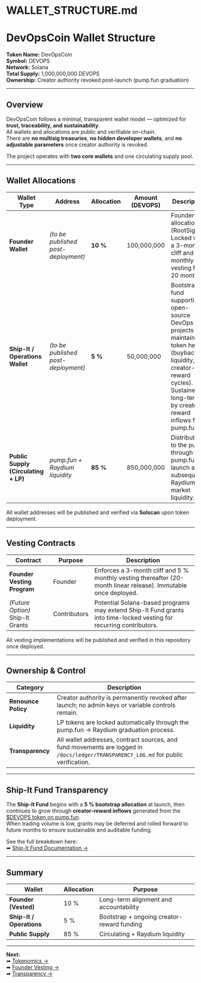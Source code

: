 # WALLET_STRUCTURE.md

# DevOpsCoin Wallet Structure

**Token Name:** DevOpsCoin  
**Symbol:** DEVOPS  
**Network:** Solana  
**Total Supply:** 1,000,000,000 DEVOPS  
**Ownership:** Creator authority revoked post-launch (pump.fun graduation)

---

## Overview

DevOpsCoin follows a minimal, transparent wallet model — optimized for **trust, traceability, and sustainability**.  
All wallets and allocations are public and verifiable on-chain.  
There are **no multisig treasuries**, **no hidden developer wallets**, and **no adjustable parameters** once creator authority is revoked.

The project operates with **two core wallets** and one circulating supply pool.

---

## Wallet Allocations

| Wallet Type                          | Address                             | Allocation | Amount (DEVOPS) | Description                                                                                                                                                                                       |
| ------------------------------------ | ----------------------------------- | ---------- | --------------- | ------------------------------------------------------------------------------------------------------------------------------------------------------------------------------------------------- |
| **Founder Wallet**                   | _(to be published post-deployment)_ | **10 %**   | 100,000,000     | Founder allocation (RootSignal). Locked with a 3-month cliff and 5 % monthly vesting for 20 months.                                                                                               |
| **Ship-It / Operations Wallet**      | _(to be published post-deployment)_ | **5 %**    | 50,000,000      | Bootstrap fund supporting open-source DevOps projects **and** maintaining token health (buybacks, liquidity, creator-reward cycles). Sustained long-term by creator-reward inflows from pump.fun. |
| **Public Supply (Circulating + LP)** | _pump.fun + Raydium liquidity_      | **85 %**   | 850,000,000     | Distributed to the public through the pump.fun launch and subsequent Raydium market liquidity.                                                                                                    |

All wallet addresses will be published and verified via **Solscan** upon token deployment.

---

## Vesting Contracts

| Contract                         | Purpose      | Description                                                                                                         |
| -------------------------------- | ------------ | ------------------------------------------------------------------------------------------------------------------- |
| **Founder Vesting Program**      | Founder      | Enforces a 3-month cliff and 5 % monthly vesting thereafter (20-month linear release). Immutable once deployed.     |
| _(Future Option)_ Ship-It Grants | Contributors | Potential Solana-based programs may extend Ship-It Fund grants into time-locked vesting for recurring contributors. |

All vesting implementations will be published and verified in this repository once deployed.

---

## Ownership & Control

| Category            | Description                                                                                                                          |
| ------------------- | ------------------------------------------------------------------------------------------------------------------------------------ |
| **Renounce Policy** | Creator authority is permanently revoked after launch; no admin keys or variable controls remain.                                    |
| **Liquidity**       | LP tokens are locked automatically through the pump.fun → Raydium graduation process.                                                |
| **Transparency**    | All wallet addresses, contract sources, and fund movements are logged in `/docs/ledger/TRANSPARENCY_LOG.md` for public verification. |

---

## Ship-It Fund Transparency

The **Ship-It Fund** begins with a **5 % bootstrap allocation** at launch, then continues to grow through **creator-reward inflows** generated from the [$DEVOPS token on pump.fun](https://pump.fun/).  
When trading volume is low, grants may be deferred and rolled forward to future months to ensure sustainable and auditable funding.

See the full breakdown here:  
➡ [Ship-It Fund Documentation →](./SHIPIT_FUND.md)

---

## Summary

| Wallet                   | Allocation | Purpose                                    |
| ------------------------ | ---------- | ------------------------------------------ |
| **Founder (Vested)**     | 10 %       | Long-term alignment and accountability     |
| **Ship-It / Operations** | 5 %        | Bootstrap + ongoing creator-reward funding |
| **Public Supply**        | 85 %       | Circulating + Raydium liquidity            |

---

**Next:**  
➡ [Tokenomics →](./TOKENOMICS.md)  
➡ [Founder Vesting →](./FOUNDER_VESTING.md)  
➡ [Transparency →](./TRANSPARENCY.md)
